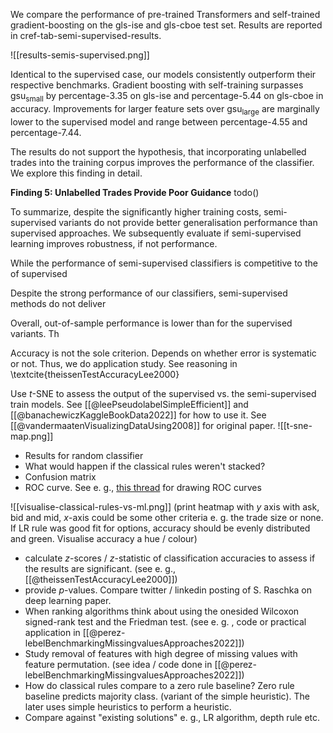 We compare the performance of pre-trained Transformers and self-trained gradient-boosting on the gls-ise and gls-cboe test set. Results are reported in cref-tab-semi-supervised-results. 

![[results-semis-supervised.png]]

Identical to the supervised case, our models consistently outperform their respective benchmarks. Gradient boosting with self-training surpasses $\operatorname{gsu}_{\mathrm{small}}$ by percentage-3.35 on gls-ise and percentage-5.44 on gls-cboe in accuracy. Improvements for larger feature sets over $\operatorname{gsu}_{\mathrm{large}}$ are marginally lower to the supervised model and range between percentage-4.55 and percentage-7.44.

The results do not support the hypothesis, that incorporating unlabelled trades into the training corpus improves the performance of the classifier. We explore this finding in detail.

**Finding 5: Unlabelled Trades Provide Poor Guidance**
todo()

To summarize, despite the significantly higher training costs, semi-supervised variants do not provide better generalisation performance than supervised approaches. We subsequently evaluate if semi-supervised learning improves robustness, if not performance.



While the performance of semi-supervised classifiers is competitive to the of supervised

Despite the strong performance of our classifiers, semi-supervised methods do not deliver 


Overall, out-of-sample performance is lower than for the supervised variants. Th 

Accuracy is not the sole criterion. Depends on whether error is systematic or not. Thus, we do application study. See reasoning in \textcite{theissenTestAccuracyLee2000}


Use $t$-SNE to assess the output of the supervised vs. the semi-supervised train models. See [[@leePseudolabelSimpleEfficient]] and [[@banachewiczKaggleBookData2022]] for how to use it.
See [[@vandermaatenVisualizingDataUsing2008]] for original paper.
![[t-sne-map.png]]




- Results for random classifier
- What would happen if the classical rules weren't stacked?
- Confusion matrix
- ROC curve. See e. g., [this thread](https://stackoverflow.com/a/38467407) for drawing ROC curves

![[visualise-classical-rules-vs-ml.png]]
(print heatmap with $y$ axis with ask, bid and mid, $x$-axis could be some other criteria e. g. the trade size or none. If LR rule was good fit for options, accuracy should be evenly distributed and green. Visualise accuracy a hue / colour)
- calculate $z$-scores / $z$-statistic of classification accuracies to assess if the results are significant. (see e. g., [[@theissenTestAccuracyLee2000]])
- provide $p$-values. Compare twitter / linkedin posting of S. Raschka on deep learning paper.
- When ranking algorithms think about using the onesided Wilcoxon signed-rank test and the Friedman test. (see e. g. , code or practical application in [[@perez-lebelBenchmarkingMissingvaluesApproaches2022]])
- Study removal of features with high degree of missing values with feature permutation. (see idea / code done in [[@perez-lebelBenchmarkingMissingvaluesApproaches2022]])
- How do classical rules compare to a zero rule baseline? Zero rule baseline predicts majority class. (variant of the simple heuristic). The later uses simple heuristics to perform a heuristic. 
- Compare against "existing solutions" e. g., LR algorithm, depth rule etc.